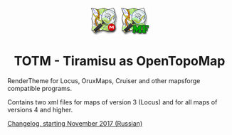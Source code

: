 
<div align="center">
  
![TOTM.png](TOTM.png)    ![TOTM mapsforge.png](TOTM%20mapsforge.png)
  
# TOTM - Tiramisu as OpenTopoMap
  
</div>

RenderTheme for Locus, OruxMaps, Cruiser and other mapsforge compatible programs.

Contains two xml files for maps of version 3 (Locus) and for all maps of versions 4 and higher.

[Changelog, starting November 2017 (Russian)](TOTM-changelog.txt)  

<!-- ![кокойто.png](/symbols/s_bicycle_shop.png) 
пример коммента -->
